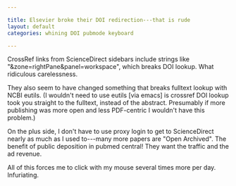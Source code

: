 ```yaml
---

title: Elsevier broke their DOI redirection---that is rude
layout: default
categories: whining DOI pubmode keyboard

---
```


CrossRef
links from
ScienceDirect sidebars include strings like "&zone=rightPane&panel=workspace",
which breaks DOI lookup.
What ridiculous carelessness.

They also seem to have changed something that breaks fulltext lookup
with NCBI eutils.
(I wouldn't need to use eutils [via emacs] is crossref DOI lookup took
you straight to the fulltext, instead of the abstract.
Presumably if more publishing was more open and less PDF-centric I
wouldn't have this problem.)

On the plus side, I don't have to use proxy login to get to
ScienceDirect nearly as much as I used to---many more papers are
"Open Archived".
The benefit of public deposition in pubmed central!
They want the traffic and the ad revenue.

All of this forces me to click with my mouse several times more per day.
Infuriating.
